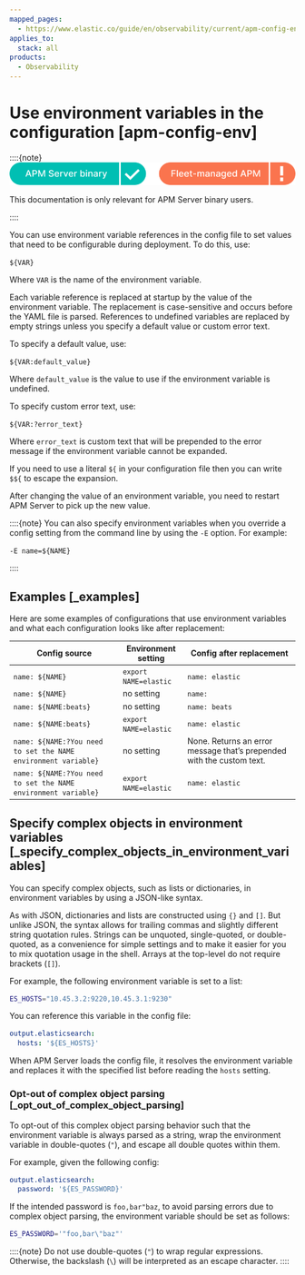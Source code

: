 ```yaml
---
mapped_pages:
  - https://www.elastic.co/guide/en/observability/current/apm-config-env.html
applies_to:
  stack: all
products:
  - Observability
---
```


# Use environment variables in the configuration [apm-config-env]

::::{note}
![supported deployment methods](/solutions/images/observability-binary-yes-fm-no.svg "")

This documentation is only relevant for APM Server binary users.

::::

You can use environment variable references in the config file to set values that need to be configurable during deployment. To do this, use:

`${VAR}`

Where `VAR` is the name of the environment variable.

Each variable reference is replaced at startup by the value of the environment variable. The replacement is case-sensitive and occurs before the YAML file is parsed. References to undefined variables are replaced by empty strings unless you specify a default value or custom error text.

To specify a default value, use:

`${VAR:default_value}`

Where `default_value` is the value to use if the environment variable is undefined.

To specify custom error text, use:

`${VAR:?error_text}`

Where `error_text` is custom text that will be prepended to the error message if the environment variable cannot be expanded.

If you need to use a literal `${` in your configuration file then you can write `$${` to escape the expansion.

After changing the value of an environment variable, you need to restart APM Server to pick up the new value.

::::{note}
You can also specify environment variables when you override a config setting from the command line by using the `-E` option. For example:

`-E name=${NAME}`

::::

## Examples [_examples]

Here are some examples of configurations that use environment variables and what each configuration looks like after replacement:

| Config source | Environment setting | Config after replacement |
| --- | --- | --- |
| `name: ${NAME}` | `export NAME=elastic` | `name: elastic` |
| `name: ${NAME}` | no setting | `name:` |
| `name: ${NAME:beats}` | no setting | `name: beats` |
| `name: ${NAME:beats}` | `export NAME=elastic` | `name: elastic` |
| `name: ${NAME:?You need to set the NAME environment variable}` | no setting | None. Returns an error message that’s prepended with the custom text. |
| `name: ${NAME:?You need to set the NAME environment variable}` | `export NAME=elastic` | `name: elastic` |

## Specify complex objects in environment variables [_specify_complex_objects_in_environment_variables]

You can specify complex objects, such as lists or dictionaries, in environment variables by using a JSON-like syntax.

As with JSON, dictionaries and lists are constructed using `{}` and `[]`. But unlike JSON, the syntax allows for trailing commas and slightly different string quotation rules. Strings can be unquoted, single-quoted, or double-quoted, as a convenience for simple settings and to make it easier for you to mix quotation usage in the shell. Arrays at the top-level do not require brackets (`[]`).

For example, the following environment variable is set to a list:

```bash
ES_HOSTS="10.45.3.2:9220,10.45.3.1:9230"
```

You can reference this variable in the config file:

```yaml
output.elasticsearch:
  hosts: '${ES_HOSTS}'
```

When APM Server loads the config file, it resolves the environment variable and replaces it with the specified list before reading the `hosts` setting.

### Opt-out of complex object parsing [_opt_out_of_complex_object_parsing]

To opt-out of this complex object parsing behavior such that the environment variable is always parsed as a string, wrap the environment variable in double-quotes (`"`), and escape all double quotes within them.

For example, given the following config:

```yaml
output.elasticsearch:
  password: '${ES_PASSWORD}'
```

If the intended password is `foo,bar"baz`, to avoid parsing errors due to complex object parsing, the environment variable should be set as follows:

```bash
ES_PASSWORD='"foo,bar\"baz"'
```

::::{note}
Do not use double-quotes (`"`) to wrap regular expressions. Otherwise, the backslash (`\`) will be interpreted as an escape character.
::::

